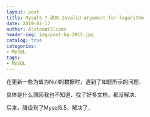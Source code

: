 ```yaml
---
layout: post
title: Mysql5-7-遇到-Invalid-argument-for-logarithm
date: 2019-02-17
author: AlstonWilliams
header-img: img/post-bg-2015.jpg
catalog: true
categories:
- MySQL
tags:
- MySQL
---
```

在更新一些为值为Null的数据时，遇到了如题所示的问题．

具体是什么原因我也不知道．找了好多文档，都没解决．

后来，降级到了Mysql5.5，解决了．
